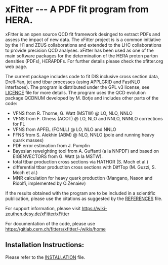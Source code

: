 # xFitter   --- A PDF fit program from HERA.

xFitter is an open source QCD fit framework desinged to extract PDFs and assess the impact of new data. 
The xFitter project is is a common initiative by the H1 and ZEUS collaborations and extended 
to the LHC collaborations to provide precision QCD analyses. 
xFitter has been used as one of the main software packages for the 
determination of the HERA proton parton densities (PDFs), HERAPDFs. 
For further details please check the xfitter.org web page.


The current package includes code to fit DIS inclusive cross section 
data, Drell-Yan, jet and ttbar processes (using APPLGRID and FastNLO
interfaces). The program is distributed under the GPL v3 license, see
[LICENCE](LICENCE) file for more details. The program uses the QCD evolution 
package QCDNUM developed by M. Botje and includes other parts of the code:
- VFNS from R. Thorne, G. Watt (MSTW) @ LO, NLO, NNLO
- VFNS from F. Olness (ACOT) @ LO, NLO and NNLO, NNNLO corrections for FL 
- VFNS from APFEL (FONLL) @ LO, NLO and NNLO
- FFNS from S. Alekhin (ABM) @ NLO, NNLO (pole and running heavy quark masses)
- PDF error estimation from J. Pumplin
- Bayesian reweighting tool from A. Guffanti (a la NNPDF) and based on EIGENVECTORS from G. Watt (a la MSTW).
- total ttbar production cross sections via HATHOR (S. Moch et al.)
- differential ttbar production cross sections with DiffTop (M. Guzzi, S. Moch et al.)
- MNR calculation for heavy quark production (Mangano, Nason and Ridolfi, implemented by O.Zenaiev)

If the results obtained with the program are to be included in a scientific 
publication, please use the citations as suggested by the [REFERENCES](REFERENCES) file. 

For support information, please visit https://wiki-zeuthen.desy.de/xFitter/xFitter

For documentation of the code, please use https://gitlab.cern.ch/fitters/xfitter/-/wikis/home


## Installation  Instructions:
Please refer to the [INSTALLATION](INSTALLATION) file.
